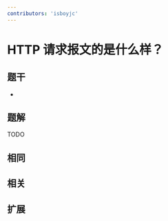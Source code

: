 ```yaml
---
contributors: 'isboyjc'
---
```


# HTTP 请求报文的是什么样？


## 题干

- 



## 题解

<!-- ::: details 点我查看题解 -->

  TODO

<!-- ::: -->



## 相同


## 相关


## 扩展

